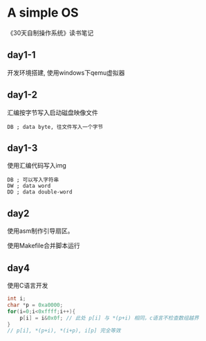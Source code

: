 # A simple OS
《30天自制操作系统》读书笔记

## day1-1
开发环境搭建, 使用windows下qemu虚拟器

## day1-2
汇编按字节写入启动磁盘映像文件
```
DB ; data byte, 往文件写入一个字节
```
## day1-3
使用汇编代码写入img
```
DB ; 可以写入字符串
DW ; data word
DD ; data double-word
```

## day2
使用asm制作引导扇区。

使用Makefile合并脚本运行

## day4
使用C语言开发

``` c
int i;
char *p = 0xa0000;
for(i=0;i<0xffff;i++){
    p[i] = i&0x0f; // 此处 p[i] 与 *(p+i) 相同，c语言不检查数组越界
}
// p[i], *(p+i), *(i+p), i[p] 完全等效
```
